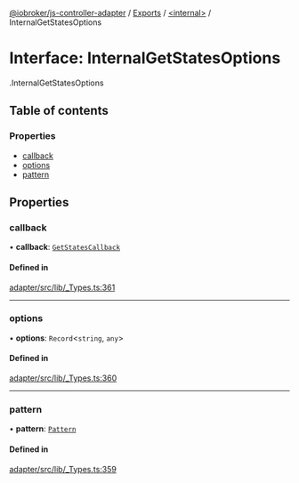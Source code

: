 [@iobroker/js-controller-adapter](../README.md) / [Exports](../modules.md) / [<internal\>](../modules/internal_.md) / InternalGetStatesOptions

# Interface: InternalGetStatesOptions

[<internal>](../modules/internal_.md).InternalGetStatesOptions

## Table of contents

### Properties

- [callback](internal_.InternalGetStatesOptions.md#callback)
- [options](internal_.InternalGetStatesOptions.md#options)
- [pattern](internal_.InternalGetStatesOptions.md#pattern)

## Properties

### callback

• **callback**: [`GetStatesCallback`](../modules/internal_.md#getstatescallback)

#### Defined in

[adapter/src/lib/_Types.ts:361](https://github.com/ioBroker/ioBroker.js-controller/blob/82d63f20/packages/adapter/src/lib/_Types.ts#L361)

___

### options

• **options**: `Record`<`string`, `any`\>

#### Defined in

[adapter/src/lib/_Types.ts:360](https://github.com/ioBroker/ioBroker.js-controller/blob/82d63f20/packages/adapter/src/lib/_Types.ts#L360)

___

### pattern

• **pattern**: [`Pattern`](../modules/internal_.md#pattern)

#### Defined in

[adapter/src/lib/_Types.ts:359](https://github.com/ioBroker/ioBroker.js-controller/blob/82d63f20/packages/adapter/src/lib/_Types.ts#L359)
